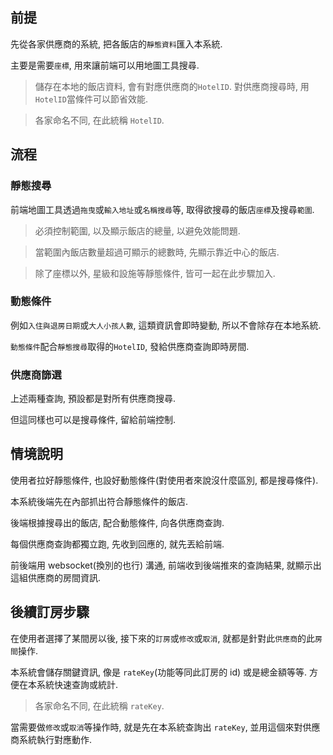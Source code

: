 
## 前提

先從各家供應商的系統, 把各飯店的`靜態資料`匯入本系統.

主要是需要`座標`, 用來讓前端可以用地圖工具搜尋.

> 儲存在本地的飯店資料, 會有對應供應商的`HotelID`. 對供應商搜尋時, 用`HotelID`當條件可以節省效能.

> 各家命名不同, 在此統稱 `HotelID`.

## 流程

### 靜態搜尋

前端地圖工具透過`拖曳`或`輸入地址`或`名稱搜尋`等, 取得欲搜尋的飯店`座標`及搜尋`範圍`.

> 必須控制範圍, 以及顯示飯店的總量, 以避免效能問題.

> 當範圍內飯店數量超過可顯示的總數時, 先顯示靠近中心的飯店.

> 除了座標以外, 星級和設施等靜態條件, 皆可一起在此步驟加入.

### 動態條件

例如`入住與退房日期`或`大人小孩人數`, 這類資訊會即時變動, 所以不會除存在本地系統.

`動態條件`配合`靜態搜尋`取得的`HotelID`, 發給供應商查詢即時房間.

### 供應商篩選

上述兩種查詢, 預設都是對所有供應商搜尋.

但這同樣也可以是搜尋條件, 留給前端控制.

## 情境說明

使用者拉好靜態條件, 也設好動態條件(對使用者來說沒什麼區別, 都是搜尋條件).

本系統後端先在內部抓出符合靜態條件的飯店.

後端根據搜尋出的飯店, 配合動態條件, 向各供應商查詢.

每個供應商查詢都獨立跑, 先收到回應的, 就先丟給前端.

前後端用 websocket(換別的也行) 溝通, 前端收到後端推來的查詢結果, 就顯示出這組供應商的房間資訊.

## 後續訂房步驟

在使用者選擇了某間房以後, 接下來的`訂房`或`修改`或`取消`, 就都是針對此`供應商`的此`房間`操作.

本系統會儲存關鍵資訊, 像是 `rateKey`(功能等同此訂房的 id) 或是總金額等等. 方便在本系統快速查詢或統計.

> 各家命名不同, 在此統稱 `rateKey`.

當需要做`修改`或`取消`等操作時, 就是先在本系統查詢出 `rateKey`, 並用這個來對供應商系統執行對應動作.



